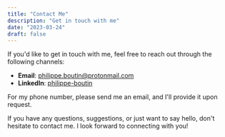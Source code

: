 ```yaml
---
title: "Contact Me"
description: "Get in touch with me"
date: "2023-03-24"
draft: false
---
```


If you'd like to get in touch with me, feel free to reach out through the following channels:

- **Email**: [philippe.boutin@protonmail.com](mailto:philippe.boutin@protonmail.com)
- **LinkedIn**: [philippe-boutin](https://www.linkedin.com/in/philippe-boutin)

For my phone number, please send me an email, and I'll provide it upon request.

If you have any questions, suggestions, or just want to say hello, don't hesitate to contact me. I look forward to connecting with you!
